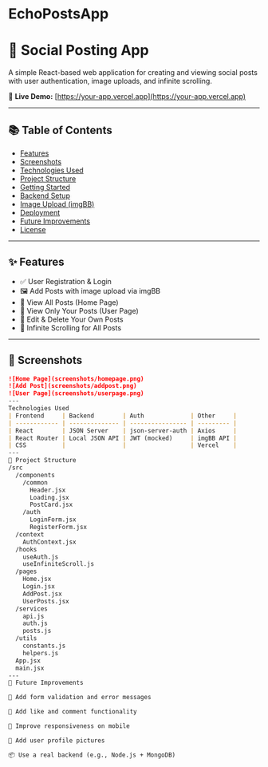# EchoPostsApp
# 📝 Social Posting App

A simple React-based web application for creating and viewing social posts with user authentication, image uploads, and infinite scrolling.

🔗 **Live Demo:** [https://your-app.vercel.app](https://your-app.vercel.app)

---

## 📚 Table of Contents
- [Features](#-features)
- [Screenshots](#-screenshots)
- [Technologies Used](#-technologies-used)
- [Project Structure](#-project-structure)
- [Getting Started](#-getting-started)
- [Backend Setup](#-backend-setup)
- [Image Upload (imgBB)](#️-image-upload-imgbb)
- [Deployment](#-deployment)
- [Future Improvements](#-future-improvements)
- [License](#-license)

---

## ✨ Features

- ✅ User Registration & Login
- 🖼️ Add Posts with image upload via imgBB
- 📜 View All Posts (Home Page)
- 👤 View Only Your Posts (User Page)
- 🧽 Edit & Delete Your Own Posts
- 🔄 Infinite Scrolling for All Posts

---

## 📸 Screenshots
```markdown
![Home Page](screenshots/homepage.png)
![Add Post](screenshots/addpost.png)
![User Page](screenshots/userpage.png)
---
Technologies Used
| Frontend     | Backend        | Auth             | Other     |
| ------------ | -------------- | ---------------- | --------- |
| React        | JSON Server    | json-server-auth | Axios     |
| React Router | Local JSON API | JWT (mocked)     | imgBB API |
| CSS          |                |                  | Vercel    |
---
📂 Project Structure
/src
  /components
    /common
      Header.jsx
      Loading.jsx
      PostCard.jsx
    /auth
      LoginForm.jsx
      RegisterForm.jsx
  /context
    AuthContext.jsx
  /hooks
    useAuth.js
    useInfiniteScroll.js
  /pages
    Home.jsx
    Login.jsx
    AddPost.jsx
    UserPosts.jsx
  /services
    api.js
    auth.js
    posts.js
  /utils
    constants.js
    helpers.js
  App.jsx
  main.jsx
---
🧪 Future Improvements

📝 Add form validation and error messages

💬 Add like and comment functionality

📱 Improve responsiveness on mobile

👥 Add user profile pictures

📦 Use a real backend (e.g., Node.js + MongoDB)


